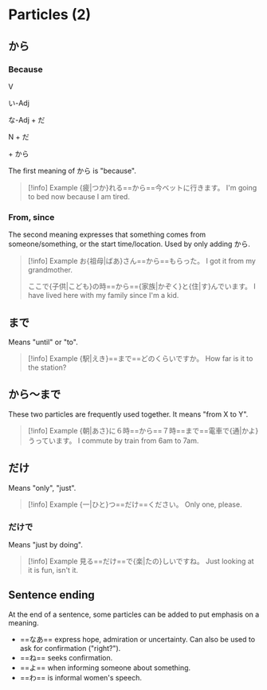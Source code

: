 # Particles (2)

## から

### Because

<div class="usage">
<div class="left">
	<p><span class="box">V</span></p>
	<p><span class="box">い-Adj</span></p>
	<p><span class="box">な-Adj + だ</span></p>
	<p><span class="box">N + だ</span></p>
</div>
	<p class="right">+ から</p>
</div>

The first meaning of から is "because".

> [!info] Example
> {疲|つか}れる==から==今ベットに行きます。
> I'm going to bed now because I am tired.

### From, since

The second meaning expresses that something comes from someone/something, or the start time/location. Used by only adding から.

> [!info] Example
> お{祖母|ばあ}さん==から==もらった。
> I got it from my grandmother.
> 
> ここで{子供|こども}の時==から=={家族|かぞく}と{住|す}んでいます。
> I have lived here with my family since I'm a kid.

## まで

Means "until" or "to".

> [!info] Example
> {駅|えき}==まで==どのくらいですか。
> How far is it to the station?

## から～まで

These two particles are frequently used together. It means "from X to Y".

> [!info] Example
> {朝|あさ}に６時==から==７時==まで==電車で{通|かよ}うっています。
> I commute by train from 6am to 7am.

## だけ

Means "only", "just".

> [!info] Example
> {一|ひと}つ==だけ==ください。
> Only one, please.

### だけで

Means "just by doing". 

> [!info] Example
> 見る==だけ==で{楽|たの}しいですね。
> Just looking at it is fun, isn't it.

## Sentence ending

At the end of a sentence, some particles can be added to put emphasis on a meaning.

* ==なあ== express hope, admiration or uncertainty. Can also be used to ask for confirmation ("right?").
* ==ね== seeks confirmation.
* ==よ== when informing someone about something.
* ==わ== is informal women's speech.
